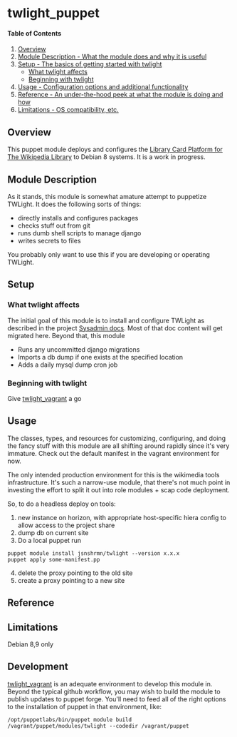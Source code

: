 # twlight_puppet

#### Table of Contents

1. [Overview](#overview)
2. [Module Description - What the module does and why it is useful](#module-description)
3. [Setup - The basics of getting started with twlight](#setup)
    * [What twlight affects](#what-twlight-affects)
    * [Beginning with twlight](#beginning-with-twlight)
4. [Usage - Configuration options and additional functionality](#usage)
5. [Reference - An under-the-hood peek at what the module is doing and how](#reference)
5. [Limitations - OS compatibility, etc.](#limitations)

## Overview

This puppet module deploys and configures the [Library Card Platform for The Wikipedia Library](https://github.com/WikipediaLibrary/TWLight) to Debian 8 systems.
It is a work in progress.

## Module Description

As it stands, this module is somewhat amature attempt to puppetize TWLight.
It does the following sorts of things:
 * directly installs and configures packages
 * checks stuff out from git
 * runs dumb shell scripts to manage django
 * writes secrets to files

You probably only want to use this if you are developing or operating TWLight.

## Setup

### What twlight affects

The initial goal of this module is to install and configure TWLight as described in the project [Sysadmin docs](https://github.com/WikipediaLibrary/TWLight/blob/master/docs/sysadmin.md). Most of that doc content will get migrated here. Beyond that, this module
* Runs any uncommitted django migrations
* Imports a db dump if one exists at the specified location
* Adds a daily mysql dump cron job

### Beginning with twlight

Give [twlight_vagrant](https://github.com/WikipediaLibrary/twlight_vagrant) a go

## Usage


The classes, types, and resources for customizing, configuring, and doing
the fancy stuff with this module are all shifting around rapidly since it's very
immature.  Check out the default manifest in the vagrant environment for now.

The only intended production environment for this is the wikimedia tools infrastructure.
It's such a narrow-use module, that there's not much point in investing the effort to
split it out into role modules + scap code deployment.

So, to do a headless deploy on tools:
1. new instance on horizon, with appropriate host-specific hiera config to allow access to the project share
2. dump db on current site
3. Do a local puppet run
```
puppet module install jsnshrmn/twlight --version x.x.x
puppet apply some-manifest.pp
```
4. delete the proxy pointing to the old site
5. create a proxy pointing to a new site


## Reference

## Limitations

Debian 8,9 only

## Development

[twlight_vagrant](https://github.com/WikipediaLibrary/twlight_vagrant) is an adequate environment to develop this module in. Beyond the typical github workflow, you may wish to build the module to publish updates to puppet forge. You'll need to feed all of the right options to the installation of puppet in that environment, like:
```
/opt/puppetlabs/bin/puppet module build /vagrant/puppet/modules/twlight --codedir /vagrant/puppet
```

